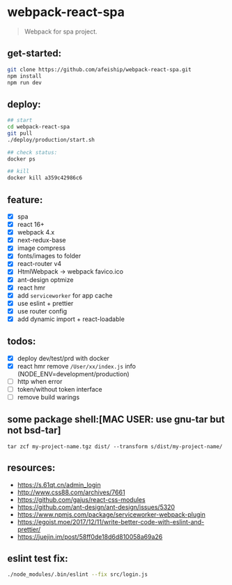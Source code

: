 # webpack-react-spa

> Webpack for spa project.

## get-started:

```bash
git clone https://github.com/afeiship/webpack-react-spa.git
npm install
npm run dev
```

## deploy:

```bash
## start
cd webpack-react-spa
git pull
./deploy/production/start.sh

## check status:
docker ps

## kill
docker kill a359c42986c6
```

## feature:

- [x] spa
- [x] react 16+
- [x] webpack 4.x
- [x] next-redux-base
- [x] image compress
- [x] fonts/images to folder
- [x] react-router v4
- [x] HtmlWebpack -> webpack favico.ico
- [x] ant-design optmize
- [x] react hmr
- [x] add `serviceworker` for app cache
- [x] use eslint + prettier
- [x] use router config
- [x] add dynamic import + react-loadable

## todos:

- [x] deploy dev/test/prd with docker
- [x] react hmr remove `/User/xx/index.js` info (NODE_ENV=development/production)
- [ ] http when error
- [ ] token/without token interface
- [ ] remove build warings

## some package shell:[MAC USER: use gnu-tar but not bsd-tar]

```shell
tar zcf my-project-name.tgz dist/ --transform s/dist/my-project-name/
```

## resources:

- https://s.61qt.cn/admin_login
- http://www.css88.com/archives/7661
- https://github.com/gajus/react-css-modules
- https://github.com/ant-design/ant-design/issues/5320
- https://www.npmjs.com/package/serviceworker-webpack-plugin
- https://egoist.moe/2017/12/11/write-better-code-with-eslint-and-prettier/
- https://juejin.im/post/58ff0de18d6d810058a69a26

## eslint test fix:

```bash
./node_modules/.bin/eslint --fix src/login.js
```
